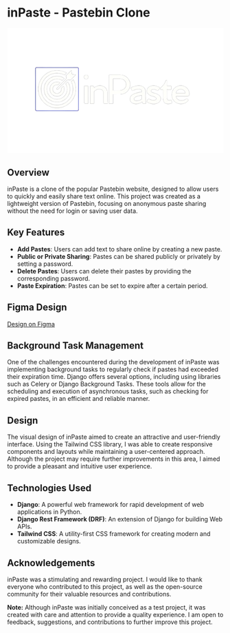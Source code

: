 # inPaste - Pastebin Clone
![alt text](https://github.com/AyoubSghuri/inPaste/blob/main/inpaste_front/src/images/logo.png?raw=true)

## Overview
inPaste is a clone of the popular Pastebin website, designed to allow users to quickly and easily share text online. This project was created as a lightweight version of Pastebin, focusing on anonymous paste sharing without the need for login or saving user data.

## Key Features
- **Add Pastes**: Users can add text to share online by creating a new paste.
- **Public or Private Sharing**: Pastes can be shared publicly or privately by setting a password.
- **Delete Pastes**: Users can delete their pastes by providing the corresponding password.
- **Paste Expiration**: Pastes can be set to expire after a certain period.

## Figma Design
[Design on Figma](https://www.figma.com/design/fXUtGtLr9GPtvOf9EuJtbM/Untitled?node-id=0-1&t=FAz7CXGjnKuTzHlj-1)

## Background Task Management
One of the challenges encountered during the development of inPaste was implementing background tasks to regularly check if pastes had exceeded their expiration time. Django offers several options, including using libraries such as Celery or Django Background Tasks. These tools allow for the scheduling and execution of asynchronous tasks, such as checking for expired pastes, in an efficient and reliable manner.

## Design
The visual design of inPaste aimed to create an attractive and user-friendly interface. Using the Tailwind CSS library, I was able to create responsive components and layouts while maintaining a user-centered approach. Although the project may require further improvements in this area, I aimed to provide a pleasant and intuitive user experience.

## Technologies Used
- **Django**: A powerful web framework for rapid development of web applications in Python.
- **Django Rest Framework (DRF)**: An extension of Django for building Web APIs.
- **Tailwind CSS**: A utility-first CSS framework for creating modern and customizable designs.

## Acknowledgements
inPaste was a stimulating and rewarding project. I would like to thank everyone who contributed to this project, as well as the open-source community for their valuable resources and contributions.

**Note:** Although inPaste was initially conceived as a test project, it was created with care and attention to provide a quality experience. I am open to feedback, suggestions, and contributions to further improve this project.
